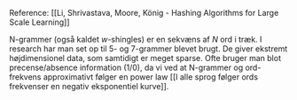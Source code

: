 Reference: [[Li, Shrivastava, Moore, König - Hashing Algorithms for Large Scale Learning]]

N-grammer (også kaldet $w$-shingles) er en sekvæns af $N$ ord i træk. I research har man set op til 5- og 7-grammer blevet brugt. De giver ekstremt højdimensionel data, som samtidigt er meget sparse. Ofte bruger man blot precense/absence information (1/0), da vi ved at N-grammer og ord-frekvens approximativt følger en power law [[I alle sprog følger ords frekvenser en negativ eksponentiel kurve]].